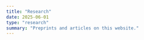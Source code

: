 ```yaml
---
title: "Research"
date: 2025-06-01
type: "research"
summary: "Preprints and articles on this website."
---
```


<!-- This page contains my research publications and ongoing work. -->
